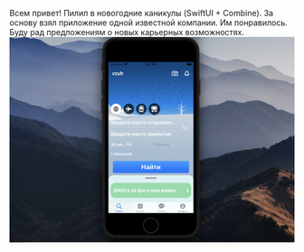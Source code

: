 Всем привет! 
Пилил в новогодние каникулы (SwiftUI + Combine). За основу  взял приложение одной известной компании. Им понравилось. Буду рад предложениям о новых карьерных возможностях. 
![Screenshot](Снимок%20экрана%202023-01-30%20в%2014.41.00.png)
